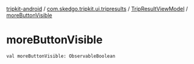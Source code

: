[tripkit-android](../../index.md) / [com.skedgo.tripkit.ui.tripresults](../index.md) / [TripResultViewModel](index.md) / [moreButtonVisible](./more-button-visible.md)

# moreButtonVisible

`val moreButtonVisible: ObservableBoolean`